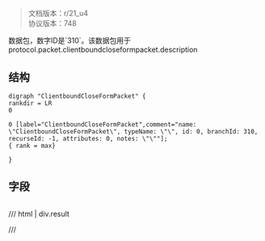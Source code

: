 # <!-- md:samp ClientboundCloseFormPacket -->

> 文档版本：r/21_u4<br/>协议版本：748

<!-- md:samp ClientboundCloseFormPacket -->数据包，数字ID是`310`。该数据包用于protocol.packet.clientboundcloseformpacket.description

## 结构

```viz
digraph "ClientboundCloseFormPacket" {
rankdir = LR
0

0 [label="ClientboundCloseFormPacket",comment="name: \"ClientboundCloseFormPacket\", typeName: \"\", id: 0, branchId: 310, recurseId: -1, attributes: 0, notes: \"\""];
{ rank = max}

}

```

## 字段

```title='ClientboundCloseFormPacket'

```

/// html | div.result

///

